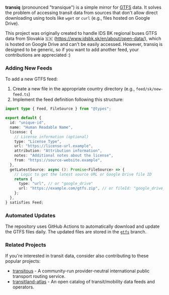 **transiq** (pronounced "transique") is a simple mirror for [GTFS](https://gtfs.org) data. It solves the problem of accessing transit data from sources that don't allow direct downloading using tools like `wget` or `curl` (e.g., files hosted on Google Drive).

This project was originally created to handle IDS BK regional buses GTFS data from Slovakia 🇸🇰 (https://www.idsbk.sk/en/about/open-data/), which is hosted on Google Drive and can't be easily accessed. However, transiq is designed to be generic, so if you want to add another feed, your contributions are appreciated :)

### Adding New Feeds

To add a new GTFS feed:

1. Create a new file in the appropriate country directory (e.g., `feed/sk/new-feed.ts`)
2. Implement the feed definition following this structure:

```typescript
import type { Feed, FileSource } from "@types";

export default {
  id: "unique-id",
  name: "Human Readable Name",
  license: {
    // License information (optional)
    type: "License Type",
    url: "https://license-url.example",
    attribution: "Attribution information",
    notes: "Additional notes about the license",
    from: "https://source-website.example",
  },
  getLatestSource: async (): Promise<FileSource> => {
    // Logic to get the latest source URL or Google Drive file ID
    return {
      type: "url", // or "google_drive"
      url: "https://example.com/gtfs.zip", // or fileId: "google_drive_file_id"
    };
  },
} satisfies Feed;
```

### Automated Updates

The repository uses GitHub Actions to automatically download and update the GTFS files daily. The updated files are stored in the [`gtfs`](https://github.com/xhyrom/transiq/tree/gtfs) branch.

### Related Projects

If you're interested in transit data, consider also contributing to these popular projects:

- [transitous](https://github.com/public-transport/transitous) - A community-run provider-neutral international public transport routing service.
- [transitland-atlas](https://github.com/transitland/transitland-atlas) - An open catalog of transit/mobility data feeds and operators.
